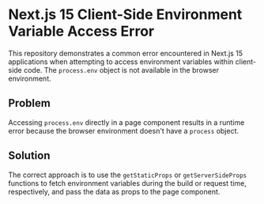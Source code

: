 # Next.js 15 Client-Side Environment Variable Access Error

This repository demonstrates a common error encountered in Next.js 15 applications when attempting to access environment variables within client-side code.  The `process.env` object is not available in the browser environment.

## Problem

Accessing `process.env` directly in a page component results in a runtime error because the browser environment doesn't have a `process` object.

## Solution

The correct approach is to use the `getStaticProps` or `getServerSideProps` functions to fetch environment variables during the build or request time, respectively, and pass the data as props to the page component.